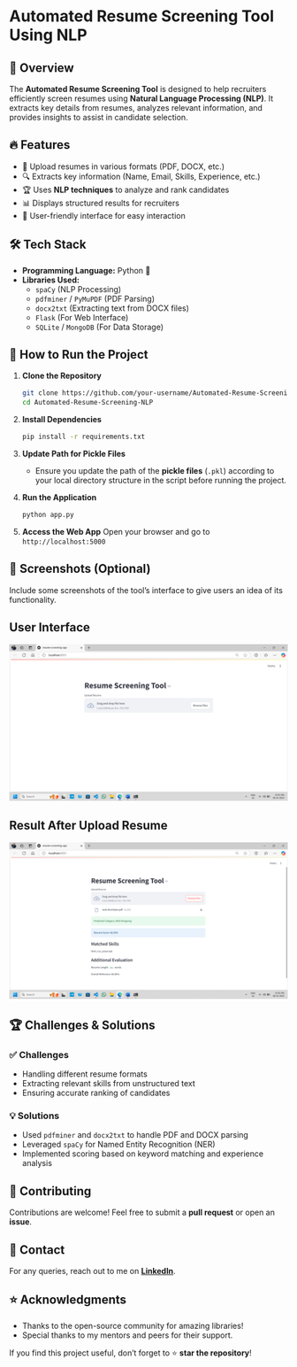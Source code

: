 # Automated Resume Screening Tool Using NLP

## 📌 Overview
The **Automated Resume Screening Tool** is designed to help recruiters efficiently screen resumes using **Natural Language Processing (NLP)**. It extracts key details from resumes, analyzes relevant information, and provides insights to assist in candidate selection.

## 🔥 Features
- 📄 Upload resumes in various formats (PDF, DOCX, etc.)
- 🔍 Extracts key information (Name, Email, Skills, Experience, etc.)
- 🏆 Uses **NLP techniques** to analyze and rank candidates
- 📊 Displays structured results for recruiters
- 🚀 User-friendly interface for easy interaction

## 🛠️ Tech Stack
- **Programming Language:** Python 🐍
- **Libraries Used:**
  - `spaCy` (NLP Processing)
  - `pdfminer` / `PyMuPDF` (PDF Parsing)
  - `docx2txt` (Extracting text from DOCX files)
  - `Flask` (For Web Interface)
  - `SQLite` / `MongoDB` (For Data Storage)

## 🚀 How to Run the Project
1. **Clone the Repository**
   ```bash
   git clone https://github.com/your-username/Automated-Resume-Screening-NLP.git
   cd Automated-Resume-Screening-NLP
   ```
2. **Install Dependencies**
   ```bash
   pip install -r requirements.txt
   ```
3. **Update Path for Pickle Files**
   - Ensure you update the path of the **pickle files** (`.pkl`) according to your local directory structure in the script before running the project.

4. **Run the Application**
   ```bash
   python app.py
   ```
5. **Access the Web App**
   Open your browser and go to `http://localhost:5000`

## 📸 Screenshots (Optional)
Include some screenshots of the tool’s interface to give users an idea of its functionality.
## User Interface
![image alt](https://github.com/Krishna4241/Automated-Resume-Screening-NLP/blob/530ae406224d0310bc26e1b68a7fccd09e286cca/Automated%20Resume%20Screening%20Tool/Interface.png?raw=true)
## Result After Upload Resume
![image alt](https://github.com/Krishna4241/Automated-Resume-Screening-NLP/blob/530ae406224d0310bc26e1b68a7fccd09e286cca/Automated%20Resume%20Screening%20Tool/Result.png)


## 🏆 Challenges & Solutions
### ✅ Challenges
- Handling different resume formats
- Extracting relevant skills from unstructured text
- Ensuring accurate ranking of candidates

### 💡 Solutions
- Used `pdfminer` and `docx2txt` to handle PDF and DOCX parsing
- Leveraged `spaCy` for Named Entity Recognition (NER)
- Implemented scoring based on keyword matching and experience analysis

## 🤝 Contributing
Contributions are welcome! Feel free to submit a **pull request** or open an **issue**.

## 📩 Contact
For any queries, reach out to me on **[LinkedIn](https://www.linkedin.com/in/racherla-krishnaprasad-1337b1245)**.

## ⭐ Acknowledgments
- Thanks to the open-source community for amazing libraries!
- Special thanks to my mentors and peers for their support.

If you find this project useful, don’t forget to ⭐ **star the repository**!
